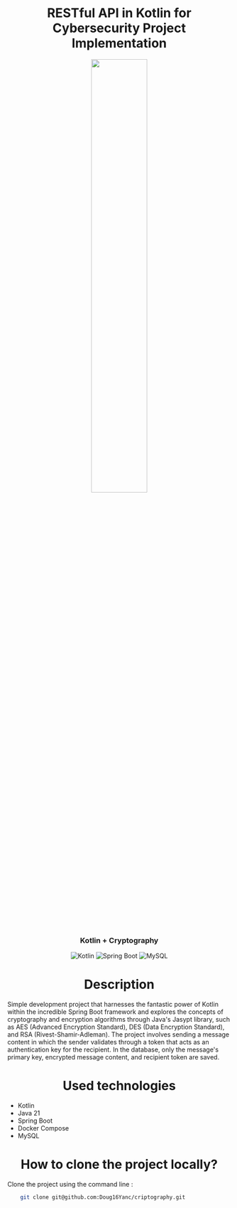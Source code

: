 <h1 align="center" width="100%">RESTful API in Kotlin for Cybersecurity Project Implementation</h1>

<p align="center" width="100%">
    <img width="50%" src="https://github.com/Doug16Yanc/criptography/assets/129301271/2db57b7c-a30e-4900-a236-c6415462acd1"> 
</p>


<h3 align="center">
  Kotlin + Cryptography
</h3>

<p align="center">

  <img alt="Kotlin" src="https://img.shields.io/badge/Kotlin-0095D5?&style=for-the-badge&logo=kotlin&logoColor=white">
  <img alt="Spring Boot" src="https://img.shields.io/badge/Spring-6DB33F?style=for-the-badge&logo=spring&logoColor=white">
  <img alt="MySQL" src="https://img.shields.io/badge/mysql-4479A1.svg?style=for-the-badge&logo=mysql&logoColor=white"

</p>

<h1 align="center" width="100%"> Description </h1>

<p align="center">

Simple development project that harnesses the fantastic power of Kotlin within the incredible Spring Boot framework and explores the concepts of cryptography and encryption algorithms through Java's Jasypt library, 
such as AES (Advanced Encryption Standard), DES (Data Encryption Standard), and RSA (Rivest-Shamir-Adleman). The project involves sending a message content in which the sender validates through a token that acts 
as an authentication key for the recipient. In the database, only the message's primary key, encrypted message content, and recipient token are saved.
  
</p>

<h1 align="center" width="100%"> Used technologies </h1>

<p>

  
* Kotlin
* Java 21
* Spring Boot
* Docker Compose
* MySQL 

  
</p>
<h1 align="center" width="100%"> How to clone the project locally? </h1>

<p>
  Clone the project using the command line :

  
```bash
    git clone git@github.com:Doug16Yanc/criptography.git
```
</p>

